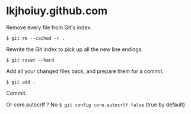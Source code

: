 lkjhoiuy.github.com
===================

Remove every file from Git's index.

`$ git rm --cached -r .`

Rewrite the Git index to pick up all the new line endings.

`$ git reset --hard`

Add all your changed files back, and prepare them for a commit.

`$ git add .`

Commit.

Or core.autocrlf ? No
`$ git config core.autocrlf false` (true by default)
